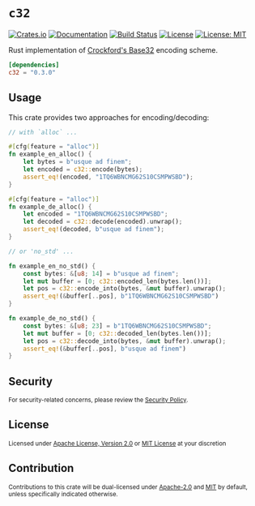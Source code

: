 `c32`
===============

[![Crates.io](https://img.shields.io/crates/v/c32.svg)][Crates.io]
[![Documentation](https://docs.rs/c32/badge.svg)][Docs.rs]
[![Build Status](https://img.shields.io/github/actions/workflow/status/52/c32/rust.yml?branch=master)][Workflow]
[![License](https://img.shields.io/badge/License-Apache%202.0-blue.svg)][License-Apache]
[![License: MIT](https://img.shields.io/badge/License-MIT-yellow.svg)][License-MIT]

Rust implementation of [Crockford's Base32][Crockford] encoding scheme.

```toml
[dependencies]
c32 = "0.3.0"
```

## Usage

This crate provides two approaches for encoding/decoding:

```rust
// with `alloc` ...

#[cfg(feature = "alloc")]
fn example_en_alloc() {
    let bytes = b"usque ad finem";
    let encoded = c32::encode(bytes);
    assert_eq!(encoded, "1TQ6WBNCMG62S10CSMPWSBD");
}

#[cfg(feature = "alloc")]
fn example_de_alloc() {
    let encoded = "1TQ6WBNCMG62S10CSMPWSBD";
    let decoded = c32::decode(encoded).unwrap();
    assert_eq!(decoded, b"usque ad finem");
}

// or 'no_std' ...

fn example_en_no_std() {
    const bytes: &[u8; 14] = b"usque ad finem";
    let mut buffer = [0; c32::encoded_len(bytes.len())];
    let pos = c32::encode_into(bytes, &mut buffer).unwrap();
    assert_eq!(&buffer[..pos], b"1TQ6WBNCMG62S10CSMPWSBD")
}

fn example_de_no_std() {
    const bytes: &[u8; 23] = b"1TQ6WBNCMG62S10CSMPWSBD";
    let mut buffer = [0; c32::decoded_len(bytes.len())];
    let pos = c32::decode_into(bytes, &mut buffer).unwrap();
    assert_eq!(&buffer[..pos], b"usque ad finem")
}
```

## Security

<sup>
For security-related concerns, please review the <a href="SECURITY.md">Security Policy</a>.
</sup>

## License

<sup>
Licensed under <a href="LICENSE-APACHE">Apache License, Version 2.0</a> or <a href="LICENSE-MIT">MIT License</a> at your discretion
</sup>

## Contribution

<sup>
Contributions to this crate will be dual-licensed under <a href="LICENSE-APACHE">Apache-2.0</a> and <a href="LICENSE-MIT">MIT</a> by default, unless specifically indicated otherwise.
</sup>

[Crates.io]: https://crates.io/crates/c32
[Docs.rs]: https://docs.rs/c32
[Workflow]: https://github.com/52/c32/actions
[License-Apache]: https://opensource.org/licenses/Apache-2.0
[License-MIT]: https://opensource.org/licenses/MIT
[Crockford]: https://www.crockford.com/base32.html
